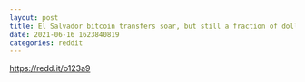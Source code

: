 ```yaml
--- 
layout: post 
title: El Salvador bitcoin transfers soar, but still a fraction of dollar remittances 
date: 2021-06-16 1623840819 
categories: reddit 
--- 
```

https://redd.it/o123a9